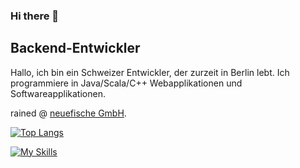 ### Hi there 👋

## Backend-Entwickler 
Hallo, ich bin ein Schweizer Entwickler, der zurzeit in Berlin lebt. Ich programmiere in Java/Scala/C++ Webapplikationen und Softwareapplikationen.




rained @ [neuefische GmbH](https://www.neuefische.de/).



[![Top Langs](https://github-readme-stats.vercel.app/api/top-langs/?username=louisberlin&layout=compact&theme=codeSTACKr)](https://github.com/anuraghazra/github-readme-stats)


[![My Skills](https://skillicons.dev/icons?i=java,c,cpp,scala,spring,notion,ts,css,react,idea,linux,apple,docker&theme=light)](https://skillicons.dev)

